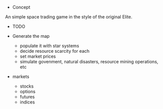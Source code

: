 * Concept

An simple space trading game in the style of the original Elite.

* TODO

* Generate the map
	* populate it with star systems
	* decide resource scarcity for each
	* set market prices
	* simulate govenment, natural disasters, resource mining operations, etc

* markets
	* stocks
	* options
	* futures
	* indices
